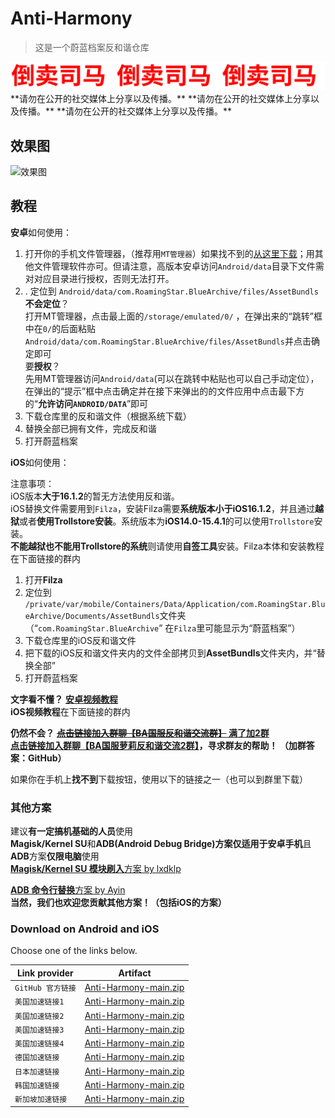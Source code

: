 # Anti-Harmony

> 这是一个蔚蓝档案反和谐仓库   

<div align=center>
<img src="https://github.com/BlueArchiveCN/.github/raw/master/reseller.svg" />
</div>
**请勿在公开的社交媒体上分享以及传播。**
**请勿在公开的社交媒体上分享以及传播。**
**请勿在公开的社交媒体上分享以及传播。**

## 效果图

![效果图](./反和谐修改效果图.png)

## 教程

**安卓**如何使用：   

1. 打开你的手机文件管理器，（推荐用`MT管理器`）如果找不到的[从这里下载](https://mt2.cn/download/)；用其他文件管理软件亦可。但请注意，高版本安卓访问`Android/data`目录下文件需对对应目录进行授权，否则无法打开。
2. . 定位到 `Android/data/com.RoamingStar.BlueArchive/files/AssetBundls`   
   **不会定位**？    
     打开MT管理器，点击最上面的`/storage/emulated/0/` ，在弹出来的“跳转”框中在`0/`的后面粘贴`Android/data/com.RoamingStar.BlueArchive/files/AssetBundls`并点击确定即可   
     要**授权**？   
     先用MT管理器访问`Android/data`(可以在跳转中粘贴也可以自己手动定位），在弹出的“提示”框中点击确定并在接下来弹出的的文件应用中点击最下方的“**允许访问`ANDROID/DATA`**”即可   
3. 下载仓库里的反和谐文件（根据系统下载）   
4. 替换全部已拥有文件，完成反和谐   
5. 打开蔚蓝档案   
 
**iOS**如何使用：

注意事项：   
iOS版本**大于16.1.2**的暂无方法使用反和谐。   
iOS替换文件需要用到`Filza`，安装Filza需要**系统版本小于iOS16.1.2**，并且通过**越狱**或者**使用Trollstore安装**。系统版本为**iOS14.0-15.4.1**的可以使用`Trollstore`安装。   
**不能越狱也不能用Trollstore的系统**则请使用**自签工具**安装。Filza本体和安装教程在下面链接的群内
1. 打开**Filza**  
2. 定位到 `/private/var/mobile/Containers/Data/Application/com.RoamingStar.BlueArchive/Documents/AssetBundls`文件夹   
   （“`com.RoamingStar.BlueArchive`” 在`Filza`里可能显示为“蔚蓝档案”）   
3. 下载仓库里的iOS反和谐文件   
4. 把下载的iOS反和谐文件夹内的文件全部拷贝到**AssetBundls**文件夹内，并“替换全部”   
5. 打开蔚蓝档案    

**文字看不懂？** [**安卓视频教程**](https://www.bilibili.com/video/BV1PM4y1p79e/)    
**iOS视频教程**在下面链接的群内

**仍然不会？**  [**~~点击链接加入群聊【BA国服反和谐交流群】~~ 满了加2群**](https://qm.qq.com/cgi-bin/qm/qr?k=xJx5SpbL-Exu7Fk1oiIXldAN1J_LEUb4&jump_from=webapi&authKey=An0DcDs9/SDZsBNCDJWngMuQDt+ty7UPfwn4qto1JkCVLOAUK5TIS+ihQjTAfD2Q)   
[**点击链接加入群聊【BA国服萝莉反和谐交流2群】**](https://qm.qq.com/cgi-bin/qm/qr?k=rT8nZjZTJELbvPWAb6cqs9pN7d7QfQXw&jump_from=webapi&authKey=35hwtgxiZ4jYbYpem4W9epuu/rajf1J0EEikOsOKQGJrq2dkski86pUh/qcV6ozk)**，寻求群友的帮助！   （加群答案：GitHub）**

如果你在手机上**找不到**下载按钮，使用以下的链接之一（也可以到群里下载）   

### 其他方案

建议**有一定搞机基础的人员**使用   
**Magisk/Kernel SU**和**ADB(Android Debug Bridge)**方案仅适用于**安卓手机**且**ADB**方案**仅限电脑**使用   
[**Magisk/Kernel SU 模块刷入**方案 by lxdklp](https://github.com/BlueArchiveCN/Anti-Harmony-Module)   

[**ADB 命令行替换**方案 by Ayin](https://github.com/BlueArchiveCN/Anti-Harmony-ADB)   
**当然，我们也欢迎您贡献其他方案！（包括iOS的方案）**   

### Download on Android and iOS

Choose one of the links below.

| Link provider     | Artifact                                                     |
| ----------------- | ------------------------------------------------------------ |
| `GitHub 官方链接` | [Anti-Harmony-main.zip](https://github.com/BlueArchiveCN/Anti-Harmony/archive/refs/heads/main.zip) |
| `美国加速链接1`   | [Anti-Harmony-main.zip](https://git.xfj0.cn/https://github.com/BlueArchiveCN/Anti-Harmony/archive/refs/heads/main.zip) |
| `美国加速链接2`   | [Anti-Harmony-main.zip](https://download.njuu.cf/BlueArchiveCN/Anti-Harmony/archive/refs/heads/main.zip) |
| `美国加速链接3`   | [Anti-Harmony-main.zip](https://hub.gitmirror.com/https://github.com/BlueArchiveCN/Anti-Harmony/archive/refs/heads/main.zip) |
| `美国加速链接4`   | [Anti-Harmony-main.zip](https://download.yzuu.cf/BlueArchiveCN/Anti-Harmony/archive/refs/heads/main.zip) |
| `德国加速链接`    | [Anti-Harmony-main.zip](https://archive.fastgit.org/BlueArchiveCN/Anti-Harmony/archive/refs/heads/main.zip) |
| `日本加速链接`    | [Anti-Harmony-main.zip](https://download.fastgit.ixmu.net/BlueArchiveCN/Anti-Harmony/archive/refs/heads/main.zip) |
| `韩国加速链接`    | [Anti-Harmony-main.zip](https://ghproxy.com/https://github.com/BlueArchiveCN/Anti-Harmony/archive/refs/heads/main.zip) |
| `新加坡加速链接`  | [Anti-Harmony-main.zip](https://kgithub.com/BlueArchiveCN/Anti-Harmony/archive/refs/heads/main.zip) |
